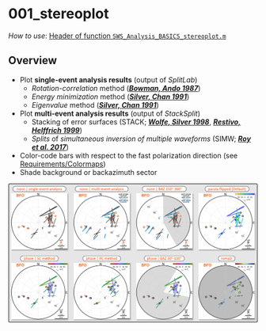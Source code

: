 # 001_stereoplot

 _How to use_: [Header of function `SWS_Analysis_BASICS_stereoplot.m`](https://github.com/yvonnefroehlich/sws-visualization-and-modeling/blob/main/001_stereoplot/SWS_Analysis_BASICS_stereoplot.m)



## Overview

- Plot **single-event analysis results** (output of _SplitLab_)
  - _Rotation-correlation_ method ([**_Bowman, Ando 1987_**]( https://doi.org/10.1111/j.1365-246X.1987.tb01367.x.))
  - _Energy minimization_ method ([**_Silver, Chan 1991_**](https://doi.org/10.1029/91JB00899))
  - _Eigenvalue_ method ([**_Silver, Chan 1991_**](https://doi.org/10.1029/91JB00899))
- Plot **multi-event analysis results** (output of _StackSplit_)
  - Stacking of error surfaces (STACK; [**_Wolfe, Silver 1998_**](https://doi.org/10.1029/97JB02023), [**_Restivo, Helffrich 1999_**](https://doi.org/10.1046/j.1365-246x.1999.00845.x))
  - _Splits_ of _simultaneous inversion of multiple waveforms_ (SIMW; [**_Roy et al. 2017_**](https://doi.org/10.1029/91JB00899))
- Color-code bars with respect to the fast polarization direction (see [Requirements/Colormaps](https://github.com/yvonnefroehlich/sws-visualization-and-modeling/tree/main?tab=readme-ov-file#requirements))
- Shade background or backazimuth sector

![](https://github.com/yvonnefroehlich/sws-visualization-and-modeling/raw/main/_images/001_stereoplot_readme_image.png)
